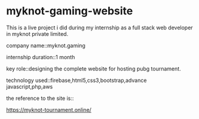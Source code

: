 # myknot-gaming-website
This is a live project i did during my internship as a  full stack web developer in myknot private limited.

company name::myknot.gaming

internship duration::1 month

key role::designing the complete website for hosting pubg tournament.

technology used::firebase,html5,css3,bootstrap,advance javascript,php,aws

the reference to the site is::


https://myknot-tournament.online/
